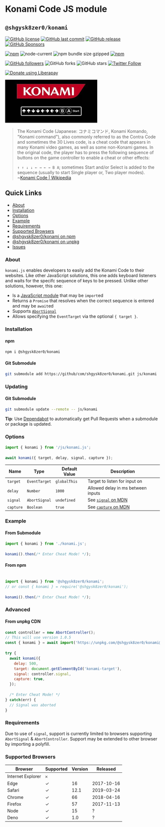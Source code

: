 # Konami Code JS module
## `@shgysk8zer0/konami`
<script type="module" src="./index.js" crossorigin="anonymous" referrerpolicy="no-referrer"></script>
[![GitHub license](https://img.shields.io/github/license/shgysk8zer0/konami.svg)](https://github.com/shgysk8zer0/konami/blob/master/LICENSE)
[![GitHub last commit](https://img.shields.io/github/last-commit/shgysk8zer0/konami.svg)](https://github.com/shgysk8zer0/konami/commits/master)
[![GitHub release](https://img.shields.io/github/release/shgysk8zer0/konami?logo=github)](https://github.com/shgysk8zer0/konami/releases)
[![GitHub Sponsors](https://img.shields.io/github/sponsors/shgysk8zer0?logo=github)](https://github.com/sponsors/shgysk8zer0)

[![npm](https://img.shields.io/npm/v/@shgysk8zer0/konami)](https://www.npmjs.com/package/@shgysk8zer0/konami)
![node-current](https://img.shields.io/node/v/@shgysk8zer0/konami)
![npm bundle size gzipped](https://img.shields.io/bundlephobia/minzip/@shgysk8zer0/konami)
[![npm](https://img.shields.io/npm/dw/@shgysk8zer0/konami?logo=npm)](https://www.npmjs.com/package/@shgysk8zer0/konami)

[![GitHub followers](https://img.shields.io/github/followers/shgysk8zer0.svg?style=social)](https://github.com/shgysk8zer0)
![GitHub forks](https://img.shields.io/github/forks/shgysk8zer0/konami.svg?style=social)
![GitHub stars](https://img.shields.io/github/stars/shgysk8zer0/konami.svg?style=social)
[![Twitter Follow](https://img.shields.io/twitter/follow/shgysk8zer0.svg?style=social)](https://twitter.com/shgysk8zer0)

[![Donate using Liberapay](https://img.shields.io/liberapay/receives/shgysk8zer0.svg?logo=liberapay)](https://liberapay.com/shgysk8zer0/donate "Donate using Liberapay")

![](./konami.webp)

> The Konami Code (Japanese: コナミコマンド, Konami Komando, "Konami command"), also
> commonly referred to as the Contra Code and sometimes the 30 Lives code,
> is a cheat code that appears in many Konami video games, as well as some
> non-Konami games. In the original code, the player has to press the
> following sequence of buttons on the game controller to enable a cheat or other
> effects:
>
> `↑ ↑ ↓ ↓ ← → ← → B A`; sometimes Start and/or Select is added to the sequence
> (usually to start Single player or, Two player modes).
> ~[Konami Code | Wikipedia](https://en.wikipedia.org/wiki/Konami_Code)

## Quick Links
- [About](#about)
- [Installation](#installation)
- [Options](#options)
- [Example](#example)
- [Requirements](#requirements)
- [Supported Browsers](#supported-browsers)
- [@shgysk8zer0/konami on npm](https://www.npmjs.com/package/@shgysk8zer0/konami)
- [@shgysk8zer0/konami on unpkg](https://unpkg.com/browse/@shgysk8zer0/konami/)
- [Issues](https://github.com/shgysk8zer0/konami/issues)

### About
`konami.js` enables developers to easily add the Konami Code to their websites.
Like other JavaScript solutions, this one adds keyboard listeners and waits
for the specifc sequence of keys to be pressed. Unlike other solutions, however,
this one:
- Is a [JavaScript module](https://developer.mozilla.org/en-US/docs/Web/JavaScript/Guide/Modules)
that may be `import`ed
- Returns a `Promise` that resolves when the correct sequence is entered and
may be `await`ed
- Supports [`AbortSignal`](https://developer.mozilla.org/en-US/docs/Web/API/AbortSignal)
- Allows specifying the `EventTarget` via the optional `{ target }`.

### Installation
#### npm

```bash
npm i @shgysk8zer0/konami
```

#### Git Submodule
```bash
git submodule add https://github/com/shgysk8zer0/konami.git js/konami
```

### Updating

#### Git Submodule
```bash
git submodule update --remote -- js/konami
```

**Tip**: Use [Dependabot](https://github.com/dependabot) to automatically get
Pull Requests when a submodule or package is updated.

### Options

```js
import { konami } from '/js/konami.js';

await konami({ target, delay, signal, capture });
```
| Name      | Type          | Default Value | Description                             |
------------|---------------|---------------|-----------------------------------------
| `target`  | `EventTarget` | `globalThis`  | Target to listen for input on           |
| `delay`   | `Number`      | `1000`        | Allowed delay in ms between inputs      |
| `signal`  | `AbortSignal` | `undefined`   | See [`signal` on MDN](https://developer.mozilla.org/en-US/docs/Web/API/EventTarget/addEventListener#parameters) |
| `capture` | `Boolean`     | `true`        | See [`capture` on MDN](https://developer.mozilla.org/en-US/docs/Web/API/EventTarget/addEventListener#parameters)|


### Example

#### From Submodule
```js
import { konami } from './konami.js';

konami().then(/* Enter Cheat Mode! */);
```

#### From npm
```js

import { konami } from '@shgysk8zer0/konami';
// or const { konami } = require('@shgysk8zer0/konami');

konami().then(/* Enter Cheat Mode! */);
```

### Advanced

#### From unpkg CDN
```js
const controller = new AbortController();
// This will use version 1.0.5
const { konami } = await import('https://unpkg.com/@shgysk8zer0/konami@1.0.5/konami.js');

try {
  await konami({
    delay: 500,
    target: document.getElementById('konami-target'),
    signal: controller.signal,
    capture: true,
  });

  /* Enter Cheat Mode! */
} catch(err) {
  // Signal was aborted
}
```

### Requirements
Due to use of `signal`, support is currently limited to browsers supporting
`AbortSignal` & `AbortController`. Support may be extended to other browser by
importing a polyfill.

### Supported Browsers

| Browser           | Supported | Version | Released   |
--------------------|-----------|---------|------------
| Internet Explorer | 𐄂         |         |            |
| Edge              | ✓         | 16      | 2017-10-16 |
| Safari            | ✓         | 12.1    | 2019-03-24 |
| Chrome            | ✓         | 66      | 2018-04-16 |
| Firefox           | ✓         | 57      | 2017-11-13 |
| Node              | ✓         | 15      | ?          |
| Deno              | ✓         | 1.0     | ?          |
